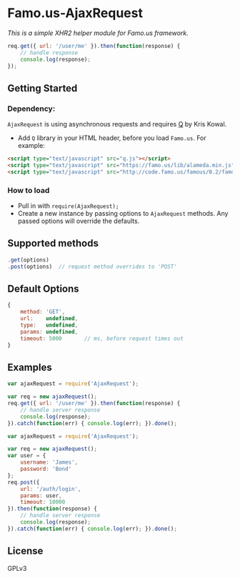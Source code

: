 Famo.us-AjaxRequest
===================

*This is a simple XHR2 helper module for Famo.us framework.*

```javascript
req.get({ url: '/user/me' }).then(function(response) {
    // handle response
    console.log(response);
});
```

## Getting Started

### Dependency:
``AjaxRequest`` is using asynchronous requests and requires [Q](https://github.com/kriskowal/q) by Kris Kowal.
-   Add ``Q`` library in your HTML header, before you load ``Famo.us``. For example:
```HTML
<script type="text/javascript" src="q.js"></script>
<script type="text/javascript" src="https://famo.us/lib/alameda.min.js"></script>
<script type="text/javascript" src="http://code.famo.us/famous/0.2/famous.min.js"></script>

```

### How to load
-   Pull in with ``require(AjaxRequest);``
-   Create a new instance by passing options to ``AjaxRequest`` methods. Any passed options will override the defaults.

## Supported methods
```javascript
.get(options)
.post(options)  // request method overrides to 'POST'
```

## Default Options
```javascript
{
    method: 'GET',
    url:    undefined,
    type:   undefined,
    params: undefined,
    timeout: 5000       // ms, before request times out
}
```

## Examples
```javascript
var ajaxRequest = require('AjaxRequest');

var req = new ajaxRequest();
req.get({ url: '/user/me' }).then(function(response) {
    // handle server response
    console.log(response);
}).catch(function(err) { console.log(err); }).done();
```

```javascript
var ajaxRequest = require('AjaxRequest');

var req = new ajaxRequest();
var user = {
    username: 'James',
    password: 'Bond'
};
req.post({ 
    url: '/auth/login',
    params: user,
    timeout: 10000
}).then(function(response) {
    // handle server response
    console.log(response);
}).catch(function(err) { console.log(err); }).done();
```

## License
GPLv3

